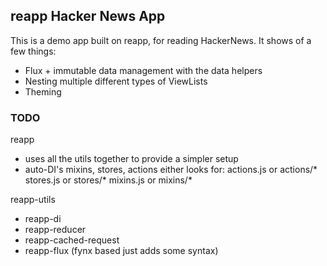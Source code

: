 ## reapp Hacker News App

This is a demo app built on reapp, for reading HackerNews. It shows of a few things:

- Flux + immutable data management with the data helpers
- Nesting multiple different types of ViewLists
- Theming

### TODO

reapp
  - uses all the utils together to provide a simpler setup
  - auto-DI's mixins, stores, actions
    either looks for:
      actions.js or actions/*
      stores.js or stores/*
      mixins.js or mixins/*

reapp-utils
  - reapp-di
  - reapp-reducer
  - reapp-cached-request
  - reapp-flux (fynx based just adds some syntax)